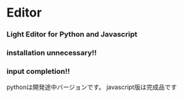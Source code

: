 # Editor
### Light Editor for Python and Javascript
### installation unnecessary!!
### input completion!!

pythonは開発途中バージョンです。
javascript版は完成品です
